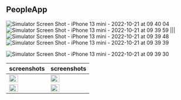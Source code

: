 ## PeopleApp
![Simulator Screen Shot - iPhone 13 mini - 2022-10-21 at 09 40 04](https://user-images.githubusercontent.com/91916741/197129777-86651c62-2fb7-42c3-849a-d233d2bbd855.png)
![Simulator Screen Shot - iPhone 13 mini - 2022-10-21 at 09 39 59](https://user-images.githubusercontent.com/91916741/197129790-fbd7b21a-8fc5-4f74-8f09-5a4b57ca6a68.png)
|||![Simulator Screen Shot - iPhone 13 mini - 2022-10-21 at 09 39 48](https://user-images.githubusercontent.com/91916741/197129819-6e837f35-9bc3-45ec-979a-7ca7578393b5.png)
![Simulator Screen Shot - iPhone 13 mini - 2022-10-21 at 09 39 39](https://user-images.githubusercontent.com/91916741/197129820-2071515b-ce9a-4e95-9774-31bf97c38427.png)

![Simulator Screen Shot - iPhone 13 mini - 2022-10-21 at 09 39 30](https://user-images.githubusercontent.com/91916741/197129823-32eefe0e-9ca7-4388-bc5b-7c52efd10a0b.png)



| screenshots | screenshots |
| ------- | -------- |
| <img src="" width="50%" /> | <img src="" width="50%" /> |
| <img src="" width="50%" /> | <img src="" width="50%" /> |
